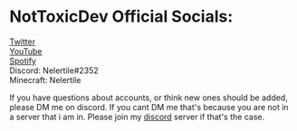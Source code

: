 # NotToxicDev Official Socials:

[Twitter](https://twitter.com/Nelertile)<br>
[YouTube](https://bit.ly/ntgyt)<br>
[Spotify](https://open.spotify.com/artist/5UQVeMYia8lvZaXngOGcne?si=vlcSK4NWTrmgPxFEY4SWyQ)<br>
Discord: Nelertile#2352<br>
Minecraft: Nelertile<br>

If you have questions about accounts, or think new ones should be added, please DM me on discord. If you cant DM me that's because you are not in a server that i am in. Please join my [discord](https://nottoxicdev.netlify.app/discord) server if that's the case.
